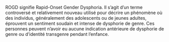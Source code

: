 

ROGD signifie Rapid-Onset Gender Dysphoria. Il s’agit d’un terme controversé et relativement nouveau utilisé pour décrire un phénomène où des individus, généralement des adolescents ou de jeunes adultes, éprouvent un sentiment soudain et intense de dysphorie de genre. Ces personnes peuvent n’avoir eu aucune indication antérieure de dysphorie de genre ou d’identité transgenre pendant l’enfance.

